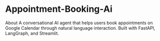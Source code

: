 # Appointment-Booking-Ai
About A conversational AI agent that helps users book appointments on Google Calendar through natural language interaction. Built with FastAPI, LangGraph, and Streamlit.
